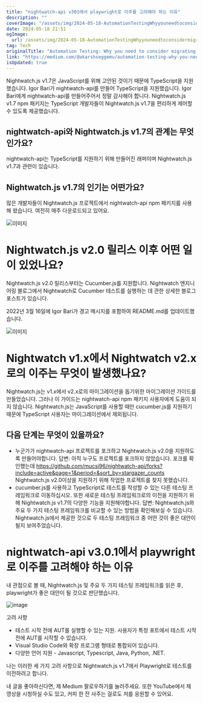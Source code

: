 ```yaml
---
title: "nightwatch-api v301에서 playwright로 이주를 고려해야 하는 이유"
description: ""
coverImage: "/assets/img/2024-05-18-AutomationTestingWhyyouneedtoconsidermigratingfromnightwatch-apiv301toplaywright_0.png"
date: 2024-05-18 21:51
ogImage:
  url: /assets/img/2024-05-18-AutomationTestingWhyyouneedtoconsidermigratingfromnightwatch-apiv301toplaywright_0.png
tag: Tech
originalTitle: "Automation Testing: Why you need to consider migrating from nightwatch-api v3.0.1 to playwright?"
link: "https://medium.com/@akarshseggemu/automation-testing-why-you-need-to-consider-migrating-from-nightwatch-api-v3-0-1-to-playwright-414beb9d29ff"
isUpdated: true
---
```


Nightwatch.js v1.7은 JavaScript를 위해 고안된 것이기 때문에 TypeScript을 지원했습니다. Igor Bari가 nightwatch-api를 만들어 TypeScript을 지원했습니다. Igor Bari에게 nightwatch-api를 만들어주어서 정말 감사해야 합니다. Nightwatch.js v1.7 npm 패키지는 TypeScript 개발자들이 Nightwatch.js v1.7을 편리하게 제어할 수 있도록 제공했습니다.

## nightwatch-api와 Nightwatch.js v1.7의 관계는 무엇인가요?

nightwatch-api는 TypeScript를 지원하기 위해 만들어진 래퍼이며 Nightwatch.js v1.7과 관련이 있습니다.

## Nightwatch.js v1.7의 인기는 어떤가요?

<!-- seedividend - 사각형 -->

<ins class="adsbygoogle"
     style="display:block"
     data-ad-client="ca-pub-4877378276818686"
     data-ad-slot="1898504329"
     data-ad-format="auto"
     data-full-width-responsive="true"></ins>

<script>
     (adsbygoogle = window.adsbygoogle || []).push({});
</script>

많은 개발자들이 Nightwatch.js 프로젝트에서 nightwatch-api npm 패키지를 사용해 왔습니다. 여전히 매주 다운로드되고 있어요.

![이미지](/assets/img/2024-05-18-AutomationTestingWhyyouneedtoconsidermigratingfromnightwatch-apiv301toplaywright_0.png)

# Nightwatch.js v2.0 릴리스 이후 어떤 일이 있었나요?

Nightwatch.js v2.0 릴리스부터는 Cucumber.js를 지원합니다. Nightwatch 엔지니어링 블로그에서 Nightwatch로 Cucumber 테스트를 실행하는 데 관한 상세한 블로그 포스트가 있습니다.

<!-- seedividend - 사각형 -->

<ins class="adsbygoogle"
     style="display:block"
     data-ad-client="ca-pub-4877378276818686"
     data-ad-slot="1898504329"
     data-ad-format="auto"
     data-full-width-responsive="true"></ins>

<script>
     (adsbygoogle = window.adsbygoogle || []).push({});
</script>

2022년 3월 16일에 Igor Bari가 경고 메시지를 포함하여 README.md를 업데이트했습니다.

![이미지](/assets/img/2024-05-18-AutomationTestingWhyyouneedtoconsidermigratingfromnightwatch-apiv301toplaywright_1.png)

# Nightwatch v1.x에서 Nightwatch v2.x로의 이주는 무엇이 발생했나요?

Nightwatch.js는 v1.x에서 v2.x로의 마이그레이션을 돕기위한 마이그레이션 가이드를 만들었습니다. 그러나 이 가이드는 nightwatch-api npm 패키지 사용자에게 도움이 되지 않습니다. Nightwatch.js는 JavaScript를 사용할 때만 cucumber.js를 지원하기 때문에 TypeScript 사용자는 마이그레이션에서 제외됩니다.

<!-- seedividend - 사각형 -->

<ins class="adsbygoogle"
     style="display:block"
     data-ad-client="ca-pub-4877378276818686"
     data-ad-slot="1898504329"
     data-ad-format="auto"
     data-full-width-responsive="true"></ins>

<script>
     (adsbygoogle = window.adsbygoogle || []).push({});
</script>

## 다음 단계는 무엇이 있을까요?

- 누군가가 nightwatch-api 프로젝트를 포크하고 Nightwatch.js v2.0을 지원하도록 만들어야합니다.
  답변: 아직 누구도 프로젝트를 포크하지 않았습니다. 포크를 확인했는데 https://github.com/mucsi96/nightwatch-api/forks?include=active&page=1&period=&sort_by=stargazer_counts Nightwatch.js v2.0이상을 지원하기 위해 작업한 프로젝트를 찾지 못했습니다.
- cucumber.js를 사용하고 TypeScript로 테스트를 작성할 수 있는 다른 테스팅 프레임워크로 이동하십시오. 또한 새로운 테스팅 프레임워크로의 이전을 지원하기 위해 Nightwatch.js v1.7의 다양한 기능을 지원해야합니다.
  답변: Nightwatch.js와 주요 두 가지 테스팅 프레임워크를 비교할 수 있는 방법을 확인해보실 수 있습니다. Nightwatch.js에서 제공한 것으로 두 테스팅 프레임워크 중 어떤 것이 좋은 대안이 될지 보여주었습니다.

# nightwatch-api v3.0.1에서 playwright로 이주를 고려해야 하는 이유

내 관점으로 볼 때, Nightwatch.js 및 주요 두 가지 테스팅 프레임워크를 읽은 후, playwright가 좋은 대안이 될 것으로 판단했습니다.

<!-- seedividend - 사각형 -->

<ins class="adsbygoogle"
     style="display:block"
     data-ad-client="ca-pub-4877378276818686"
     data-ad-slot="1898504329"
     data-ad-format="auto"
     data-full-width-responsive="true"></ins>

<script>
     (adsbygoogle = window.adsbygoogle || []).push({});
</script>

![image](/assets/img/2024-05-18-AutomationTestingWhyyouneedtoconsidermigratingfromnightwatch-apiv301toplaywright_2.png)

고려 사항

- 테스트 시작 전에 AUT를 실행할 수 있는 지원. 사용자가 특정 포트에서 테스트 시작 전에 AUT를 시작할 수 있습니다.
- Visual Studio Code와 확장 프로그램 형태로 통합되어 있습니다.
- 다양한 언어 지원 - Javascript, Typescript, Java, Python, .NET.

나는 이러한 세 가지 고려 사항으로 Nightwatch.js v1.7에서 Playwright로 테스트를 이전하려고 합니다.

<!-- seedividend - 사각형 -->

<ins class="adsbygoogle"
     style="display:block"
     data-ad-client="ca-pub-4877378276818686"
     data-ad-slot="1898504329"
     data-ad-format="auto"
     data-full-width-responsive="true"></ins>

<script>
     (adsbygoogle = window.adsbygoogle || []).push({});
</script>

내 글을 좋아하신다면, 제 Medium 팔로우하기를 눌러주세요. 또한 YouTube에서 제 영상을 시청하실 수도 있고, 커피 한 잔 사주는 걸로도 저를 응원할 수 있어요.
